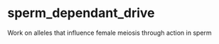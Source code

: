 sperm_dependant_drive
=====================

Work on alleles that influence female meiosis through action in sperm
